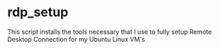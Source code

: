 # rdp_setup
This script installs the tools necessary that I use to fully setup Remote Desktop Connection for my Ubuntu Linux VM's
